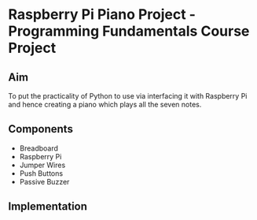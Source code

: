 # Raspberry Pi Piano Project - Programming Fundamentals Course Project

## Aim
To put the practicality of Python to use via interfacing it with Raspberry Pi and hence creating a piano which plays all the seven notes.

## Components
- Breadboard
- Raspberry Pi
- Jumper Wires
- Push Buttons
- Passive Buzzer

## Implementation
